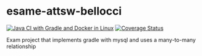 # esame-attsw-bellocci
[![Java CI with Gradle and Docker in Linux](https://github.com/Bellocci/esame-attsw-bellocci/actions/workflows/gradle.yml/badge.svg)](https://github.com/Bellocci/esame-attsw-bellocci/actions/workflows/gradle.yml)
[![Coverage Status](https://coveralls.io/repos/github/Bellocci/esame-attsw-bellocci/badge.svg?branch=experimental_coveralls)](https://coveralls.io/github/Bellocci/esame-attsw-bellocci?branch=experimental_coveralls)

Exam project that implements gradle with mysql and uses a many-to-many relationship
